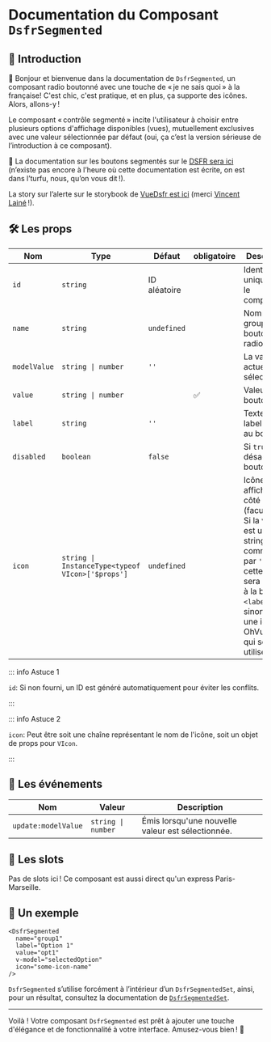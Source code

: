 # Documentation du Composant `DsfrSegmented`

## 🌟 Introduction

👋 Bonjour et bienvenue dans la documentation de `DsfrSegmented`, un composant radio boutonné avec une touche de « je ne sais quoi » à la française! C'est chic, c'est pratique, et en plus, ça supporte des icônes. Alors, allons-y !

Le composant « contrôle segmenté » incite l'utilisateur à choisir entre plusieurs options d'affichage disponibles (vues), mutuellement exclusives avec une valeur sélectionnée par défaut (oui, ça c’est la version sérieuse de l’introduction à ce composant).

🏅 La documentation sur les boutons segmentés sur le [DSFR sera ici](https://www.systeme-de-design.gouv.fr/elements-d-interface/composants/controle-segmente) (n’existe pas encore à l’heure où cette documentation est écrite, on est dans l’turfu, nous, qu’on vous dit !).

<VIcon name="vi-file-type-storybook" /> La story sur l’alerte sur le storybook de [VueDsfr est ici](https://vue-ds.fr/?path=/docs/composants-dsfrsegmented--docs) (merci [Vincent Lainé](https://github.com/vincentlaine/) !).

## 🛠️ Les props

| Nom        | Type                                     | Défaut              | obligatoire |  Description                                                       |
|------------|------------------------------------------|----------------     | ----        | -------------------------------------------------------------------|
| `id`       | `string`                                 | ID aléatoire        |             |  Identifiant unique pour le composant.                             |
| `name`     | `string`                                 | `undefined`         |             |  Nom du groupe de boutons radio.                                   |
| `modelValue` | `string \| number`                     | `''`                |             |  La valeur actuellement sélectionnée.                              |
| `value`    | `string \| number`                       |                     | ✅          |  Valeur du bouton radio.                                           |
| `label`    | `string`                                 | `''`                |             |  Texte du label associé au bouton.                                 |
| `disabled` | `boolean`                                | `false`             |             |  Si `true`, désactive le bouton radio.                             |
| `icon`     | `string \| InstanceType<typeof VIcon>['$props']` | `undefined` |             |  Icône à afficher à côté du label (facultatif). Si la valeur est une string commençant par `'fr-'`, cette classe sera ajoutée à la balise `<label>`, sinon c’est une icône OhVueIcon qui sera utilisée                        |

::: info Astuce 1

`id`: Si non fourni, un ID est généré automatiquement pour éviter les conflits.

:::

::: info Astuce 2

`icon`: Peut être soit une chaîne représentant le nom de l'icône, soit un objet de props pour `VIcon`.

:::

## 📡 Les événements

| Nom                | Valeur               | Description                                  |
|--------------------|----------------------|----------------------------------------------|
| `update:modelValue` | `string \| number`   | Émis lorsqu'une nouvelle valeur est sélectionnée. |

## 🧩 Les slots

Pas de slots ici ! Ce composant est aussi direct qu'un express Paris-Marseille.

## 📝 Un exemple

```vue
<DsfrSegmented
  name="group1"
  label="Option 1"
  value="opt1"
  v-model="selectedOption"
  icon="some-icon-name"
/>
```

`DsfrSegmented` s’utilise forcément à l’intérieur d’un `DsfrSegmentedSet`, ainsi, pour un résultat, consultez la documentation de [`DsfrSegmentedSet`](/composants/DsfrSegmentedSet).

---

Voilà ! Votre composant `DsfrSegmented` est prêt à ajouter une touche d'élégance et de fonctionnalité à votre interface. Amusez-vous bien ! 🎉
